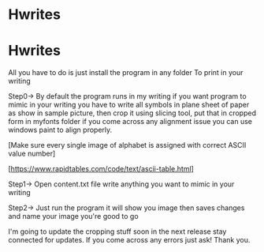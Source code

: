 # Hwrites
# Hwrites

All you have to do is just install the program in any folder
To print in your writing

Step0-> 
By default the program runs in my writing if you want program to mimic in 
your writing you have to write all symbols in plane sheet of paper as show in sample picture, then crop it using slicing tool,
put that in cropped form in myfonts folder if you come across any alignment issue you can use windows paint to align properly.

[Make sure every single image of alphabet is assigned with correct ASCII value number]

[https://www.rapidtables.com/code/text/ascii-table.html]

Step1-> 
Open content.txt file write anything you want to mimic in your writing

Step2-> 
Just run the program it will show you image then saves changes and name your image
you're good to go

I'm going to update the cropping stuff soon in the next release stay connected for updates.
If you come across any errors just ask!
Thank you.
